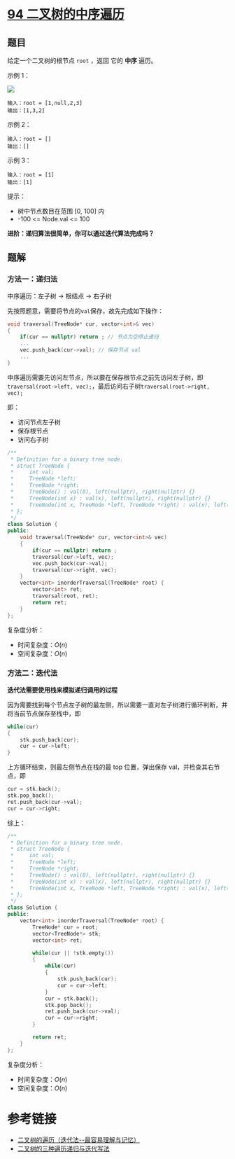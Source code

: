 
# [94 二叉树的中序遍历](https://leetcode.cn/problems/binary-tree-inorder-traversal/)

## 题目

给定一个二叉树的根节点 `root` ，返回 它的 **中序** 遍历。

示例 1：

![](https://assets.leetcode.com/uploads/2020/09/15/inorder_1.jpg)

```
输入：root = [1,null,2,3]
输出：[1,3,2]
```

示例 2：

```
输入：root = []
输出：[]
```

示例 3：

```
输入：root = [1]
输出：[1]
```

提示：

- 树中节点数目在范围 [0, 100] 内
- -100 <= Node.val <= 100
 

**进阶：递归算法很简单，你可以通过迭代算法完成吗？**

## 题解

### 方法一：递归法

中序遍历：左子树 -> 根结点 -> 右子树

先按照题意，需要将节点的`val`保存，故先完成如下操作：

```cpp
void traversal(TreeNode* cur, vector<int>& vec)
{
    if(cur == nullptr) return ; // 节点为空停止递归
    ...
    vec.push_back(cur->val); // 保存节点 val
    ...
}
```

中序遍历需要先访问左节点，所以要在保存根节点之前先访问左子树，即`traversal(root->left, vec);`，最后访问右子树`traversal(root->right, vec);`

即：
- 访问节点左子树
- 保存根节点
- 访问右子树

```cpp
/**
 * Definition for a binary tree node.
 * struct TreeNode {
 *     int val;
 *     TreeNode *left;
 *     TreeNode *right;
 *     TreeNode() : val(0), left(nullptr), right(nullptr) {}
 *     TreeNode(int x) : val(x), left(nullptr), right(nullptr) {}
 *     TreeNode(int x, TreeNode *left, TreeNode *right) : val(x), left(left), right(right) {}
 * };
 */
class Solution {
public:
    void traversal(TreeNode* cur, vector<int>& vec)
    {
        if(cur == nullptr) return ;
        traversal(cur->left, vec);
        vec.push_back(cur->val);
        traversal(cur->right, vec);
    }
    vector<int> inorderTraversal(TreeNode* root) {
        vector<int> ret;
        traversal(root, ret);
        return ret;
    }
};
```

复杂度分析：
- 时间复杂度：$O(n)$
- 空间复杂度：$O(n)$





### 方法二：迭代法

**迭代法需要使用栈来模拟递归调用的过程**

因为需要找到每个节点左子树的最左侧，所以需要一直对左子树进行循环判断，并将当前节点保存至栈中，即

```cpp
while(cur)
{
    stk.push_back(cur);
    cur = cur->left;
}
```

上方循环结束，则最左侧节点在栈的最 top 位置，弹出保存 val，并检查其右节点，即

```cpp
cur = stk.back();
stk.pop_back();
ret.push_back(cur->val);
cur = cur->right;
```

综上：

```cpp
/**
 * Definition for a binary tree node.
 * struct TreeNode {
 *     int val;
 *     TreeNode *left;
 *     TreeNode *right;
 *     TreeNode() : val(0), left(nullptr), right(nullptr) {}
 *     TreeNode(int x) : val(x), left(nullptr), right(nullptr) {}
 *     TreeNode(int x, TreeNode *left, TreeNode *right) : val(x), left(left), right(right) {}
 * };
 */
class Solution {
public:
    vector<int> inorderTraversal(TreeNode* root) {
        TreeNode* cur = root;
        vector<TreeNode*> stk;
        vector<int> ret;

        while(cur || !stk.empty())
        {
            while(cur)
            {
                stk.push_back(cur);
                cur = cur->left;
            }
            cur = stk.back();
            stk.pop_back();
            ret.push_back(cur->val);
            cur = cur->right;
        }

        return ret;
    }
};
```

复杂度分析：
- 时间复杂度：$O(n)$
- 空间复杂度：$O(n)$


# 参考链接

- [二叉树的遍历（迭代法--最容易理解与记忆）](https://zhuanlan.zhihu.com/p/376166992)
- [二叉树的三种遍历递归与迭代写法](https://icejoywoo.github.io/2020/03/31/binary-tree-traversal.html)
